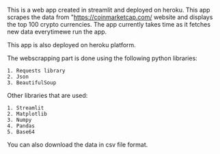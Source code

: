 This is a web app created in streamlit and deployed on heroku. This app scrapes the data from "https://coinmarketcap.com/ website and displays the top 100 crypto currencies. The app currently takes time as it fetches new data everytimewe run the app.
  
This app is also deployed on heroku platform.

The webscrapping part is done using the following python libraries: 
    
    1. Requests library
    2. Json 
    3. BeautifulSoup

Other libraries that are used:

    1. Streamlit 
    2. Matplotlib
    3. Numpy
    4. Pandas
    5. Base64 

You can also download the data in csv file format.
